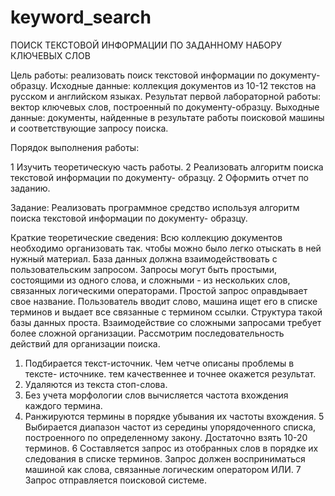 # keyword_search

ПОИСК ТЕКСТОВОЙ ИНФОРМАЦИИ ПО ЗАДАННОМУ НАБОРУ КЛЮЧЕВЫХ СЛОВ

Цель работы: реализовать поиск текстовой информации по документу-образцу.
Исходные данные: коллекция документов из 10-12 текстов на русском и английском языках. Результат первой лабораторной работы: вектор ключевых слов, построенный по документу-образцу.
Выходные данные: документы, найденные в результате работы поисковой машины и соответствующие запросу поиска.

Порядок выполнения работы:

1	Изучить теоретическую часть работы.
2 Реализовать алгоритм поиска текстовой информации по документу- образцу.
2	Оформить отчет по заданию.

Задание: Реализовать программное средство используя алгоритм поиска текстовой информации по документу- образцу.

Краткие теоретические сведения: 
Всю коллекцию документов необходимо организовать так. чтобы можно было легко отыскать в ней нужный материал. База данных должна взаимодействовать с пользовательским запросом. Запросы могут быть простыми, состоящими из одного слова, и сложными - из нескольких слов, связанных логическими операторами. Простой запрос оправдывает свое название. Пользователь вводит слово, машина ищет его в списке терминов и выдает все связанные с термином ссылки. Структура такой базы данных проста. Взаимодействие со сложными запросами требует более сложной организации.
Рассмотрим последовательность действий для организации поиска.
1.	Подбирается текст-источник. Чем четче описаны проблемы в тексте-
источнике. тем качественнее и точнее окажется результат.
2.	Удаляются из текста стоп-слова.
3.	Без учета морфологии слов вычисляется частота вхождения каждого термина.
4.	Ранжируются термины в порядке убывания их частоты вхождения.
5	Выбирается диапазон частот из середины упорядоченного списка, построенного по определенному закону. Достаточно взять 10-20 терминов.
6	Составляется запрос из отобранных слов в порядке их следования в списке терминов. Запрос должен восприниматься машиной как слова, связанные логическим оператором ИЛИ.
7	Запрос отправляется поисковой системе.



